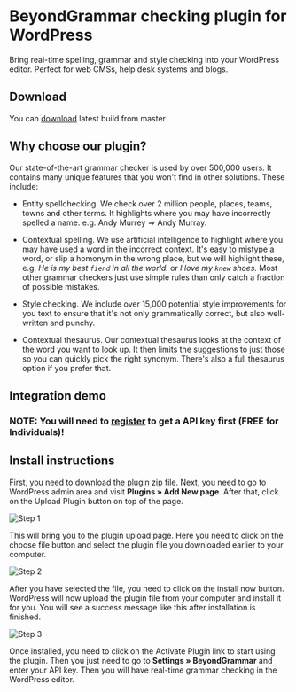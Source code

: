 # BeyondGrammar checking plugin for WordPress
Bring real-time spelling, grammar and style checking into your WordPress editor. Perfect for web CMSs, help desk systems and blogs.

## Download
You can <a href="https://prowriting.azureedge.net/beyondgrammar-wordpress/master/beyond-grammar.zip" target="_blank">download</a> latest build from master 

## Why choose our plugin?
Our state-of-the-art grammar checker is used by over 500,000 users. It contains many unique features that you won't find in other solutions. These include:

- Entity spellchecking. We check over 2 million people, places, teams, towns and other terms. It highlights where you may have incorrectly spelled a name. e.g. Andy Murrey => Andy Murray.

- Contextual spelling. We use artificial intelligence to highlight where you may have used a word in the incorrect context. It's easy to mistype a word, or slip a homonym in the wrong place, but we will highlight these, e.g. *He is my best `fiend` in all the world.* or *I love my `knew` shoes.* Most other grammar checkers just use simple rules than only catch a fraction of possible mistakes.

- Style checking. We include over 15,000 potential style improvements for you text to ensure that it's not only grammatically correct, but also well-written and punchy.

- Contextual thesaurus. Our contextual thesaurus looks at the context of the word you want to look up. It then limits the suggestions to just those so you can quickly pick the right synonym. There's also a full thesaurus option if you prefer that.

## Integration demo
### NOTE: You will need to <a href="http://prowritingaid.com" target="_blank">register</a> to get a API key first (FREE for Individuals)!

## Install instructions

First, you need to <a href="https://prowriting.azureedge.net/beyondgrammar-wordpress/master/beyond-grammar.zip" target="_blank">download the plugin</a> zip file. Next, you need to go to WordPress admin area and visit **Plugins » Add New page**.
After that, click on the Upload Plugin button on top of the page.

![Step 1](https://user-images.githubusercontent.com/466323/31487902-379b35c6-af66-11e7-88bf-3115e06fd0b9.png)

This will bring you to the plugin upload page. Here you need to click on the choose file button and select the plugin file you downloaded earlier to your computer.

![Step 2](https://user-images.githubusercontent.com/466323/31487906-39b2f740-af66-11e7-8e3e-92af9c3ae31b.png)

After you have selected the file, you need to click on the install now button.
WordPress will now upload the plugin file from your computer and install it for you. You will see a success message like this after installation is finished.

![Step 3](https://user-images.githubusercontent.com/466323/31487909-3b482346-af66-11e7-911f-ef18fd8ebfef.png)

Once installed, you need to click on the Activate Plugin link to start using the plugin.
Then you just need to go to **Settings » BeyondGrammar** and enter your API key.
Then you will have real-time grammar checking in the WordPress editor.